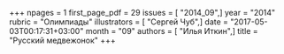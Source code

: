+++
npages = 1
first_page_pdf = 29
issues = [ "2014_09",]
year = "2014"
rubric = "Олимпиады"
illustrators = [ "Сергей Чуб",]
date = "2017-05-03T00:17:31+03:00"
month = "09"
authors = [ "Илья Иткин",]
title = "Русский медвежонок"
+++

